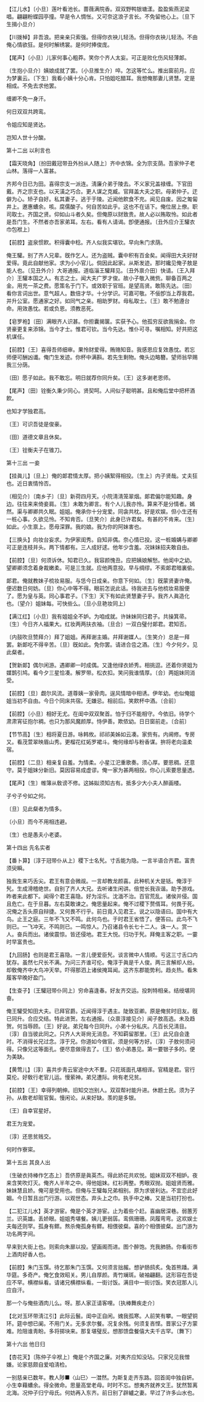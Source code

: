 <!-- { "loadSidebar": true } -->
【江儿水】〔小旦〕莲叶看池长。蔷薇满院香。双双野鸭银塘漾。盈盈紫燕泥梁唱。翩翩粉蝶园亭撞。早是令人惆怅。又可奈这浪子言长。不免留他心上。〔旦下生揖小旦介〕 

【川拨棹】非吾浪。把亲亲只索强。但得你衣袂儿轻汤。但得你衣袂儿轻汤。不由俺心情欲狂。是何时解绣裳。是何时捧俊庞。

【尾声】〔小旦〕儿家何事心粗莽。笑你个齐人太妄。可正是败化伤风轻薄郞。

〔生抱小旦介〕姨娘成就了罢。〔小旦推生介〕啐。怎这等忙么。推出窗前月。应为梦裏云。〔下生〕我看小姨十分心肯。只怕姐吃醋耳。我想俺那妻儿贤慧。定是相成。不免去求他罢。 

缠卿不免一身汗。

何日双双共跨鸾。

令姐应知是贤达。

岂知人世十分酸。 

第十二出
以利言也

【霜天晓角】〔扮田戴冠带丑外扮从人随上〕齐中衣锦。全为宗支荫。吾家仲子老山林。落得一人富甚。

齐邦今日已为田。喜得宗支一派连。淸廉介弟于陵去。不义家兄盖禄缠。下官田戴。齐之宗支也。以天潢之巧合。更人谋之克臧。官拜盖大夫之职。母弟仲子。迂僻为心。矫孑自好。私其妻子。逃于于陵。近闻他飮食不充。闻见自废。因之匍匐井上。邀惠螬余。咳。腐儒酸子。何自苦如此乎。这也不在话下。俺位居上僚。职司取士。齐国之贤。仰如山斗者久矣。但俺原以财致贵。故人必以贿取怜。如此者是吾门生。不然者亦吾家弟耳。左右。看有人请谒。卽便通报。〔丑外应介王驩衣巾包袱上〕 

【前腔】盗泉惯飮。积得囊中稔。齐人似我实堪钦。早向朱门求荫。

俺王驩。别了齐人兄辈。旣作乞人。还为盗贼。囊中积有百金矣。闻得田大夫好财爱得。竟此自献他家。求为小小官儿。倘因此起家。从斯发迹。那时纔见俺子敖是能人也。〔见丑外介〕大哥通报。道临淄王驩拜见。〔丑外禀介田〕快请。〔王入拜介〕王驩本国之人。有志之士。闻大夫广罗才俊。故小子敬入微赀。聊备百两之金。用充一茶之费。愿策名于门下。或效职于官班。是望高贤。敢陈先达。〔田〕看你言词出世。意气超人。数倍才华。十分学识。可嘉可敬。不佞卽当上荐我君。并升公室。愿通家之好。如同气之亲。相助罗财。毋私取士。〔王〕敢不勉遵台命。用效愚忱。若或负恩。须教恶死。 

【皂罗袍】〔田〕满眼齐人识甚。你担囊揭箧。实获予心。他孤穷反欲我捐金。你贤豪更复来添锦。当今才士。惟君可钦。当今先达。惟仆可寻。嘱相知。好共把这机谋任。

【前腔】〔王〕喜得吾师细审。果怜财爱得。贿赂知音。我感恩应复效愚忱。若忘师便可酬凶谶。俺门生发迹。你杯中满斟。若先生剩物。俺头边略簪。望师翁早赐我三分荫。

〔田〕愿子如此。我不敢忘。明日就荐你同升矣。〔王〕这多谢老恩师。 

【尾声】〔田〕铨衡久秉少同心。贤契呵。人间似子聪明甚。且和俺后堂中把杯酒飮。

也知才学独君高。

〔王〕可识吾徒是俊豪。

〔田〕道德文章且休矣。

〔王〕铨衡夫子在锥刀。 

第十三出
一妾

【挂眞儿】〔旦上〕俺的郞君情太厚。把小姨絮得相投。〔生上〕内子贤哉。丈夫狂也。近日衷情怜否。

〔相见介〕〔南乡子〕〔旦〕新荷四月天。小院淸淸笼翠烟。郞君偏尔能知趣。身边。往往来来倚妾肩。〔生〕未敢为卿言。有个人儿我亦怜。算来不是分情者。嫣然。渠与卿卿共久眠。姐姐。俺承你十分宠爱。同衾共枕。好是欢娱。但小生还有一桩心事。久欲见怜。不知肯否。〔旦笑介〕此身已许君矣。有甚的不肯来。〔生〕如此。小生禀上。愿毋深罪。我的娘。我为你的阿妹害也。 

【三换头】向妆台妄求。为伊家闺秀。自知非偶。奈心情已投。这一桩婚媾与卿卿可正是连枝并头。两下情都有。三人成好逑。他年少含羞。况妹妹招夫敢自由。

【前腔】〔旦〕何须诉休。知君已久。我容颜愧丑。应把姨娘解愁。他闺中之幼。望卿卿须念着身裁嫩柔。可是三生就。应他两意投。早与绸缪。不索郞君暗裏偷。

郞君。俺就教妹子梳妆易服。与恁今日成亲。你意下何如。〔生〕旣蒙贤妻许俺。便迟数日何妨。〔旦〕你心中等不得。眼前怎说此话。待我进去与他梳妆易服便了。愿为皇与英。同心事君子。〔下生〕天下有如此贤慧妻子乎。我齐人眞造化也。〔望介〕姐妹每。可快些么。〔旦小旦艳妆同上〕 

【满江红】〔小旦〕我有姐姐全不妒。为咱成就。许妹妹同归君子。共操箕帚。〔生〕今日齐人福果大。红妆两两扶衣袖。〔旦合〕一双白璧付郞君。君知否。

〔内鼓吹旦赞拜介〕拜了姐姐。再拜谢主婚。幷拜谢媒人。〔生笑介〕总是一拜罢。新郞吃不得辛苦。〔旦〕旣如此。免你罢。请进合卺之酒。〔生〕今夕何夕。见此粲者。 

【贺新郞】偶尔闲游。遇卿卿一时成偶。又逢他绿衣娇秀。相挑逗。还着你贤姐为媒鹊引鸠。看今夕三星恰凑。解罗带。松衣扣。笑问我谁情厚。〔合〕两姐妹同消受。

【前腔】〔旦〕觑尔风流。道尊姨一家骨肉。逞风情暗中相诱。伊年幼。也似俺姐姐当初不自由。今日个同床共宿。无嫌忌。相前后。笑飮杯中酒。〔合前〕 

【前腔】〔小旦〕相好无尤。在闺中双双聚首。怕于归不能相守。今依旧。待学个肃肃宵征抱尔裯。也只为那风魔颜厚。恃伊善。欺侬幼。日日窗前走。〔合前〕 

【节节高】〔生〕相将夏日游。咏韩攸。祁祁美姊如云凑。家赀有。内阃修。专房又。看茂萱翠映眉山秀。更榴花红妬罗裙斗。俺何缘却与粉香谋。拚将老向温柔宿。

【前腔】〔二旦〕相亲复自羞。为情柔。小星江汜重歌奏。须心厚。要恩稠。还意守。莫于姐妹分新旧。莫因容易成虚谬。俺一家为甚两相投。你心儿索要思量透。

【尾声】〔生〕帷簿从敎谤不修。这姊姒须知古有。抵多少大小夫人醉画楼。

子兮子兮如之何。

〔旦〕见此粲者为情多。

〔小旦〕而今不用相违避。

〔生〕也是愚夫小老婆。 

第十四出
先名实者

【番卜算】〔淳于冠带仆从上〕稷下士名髠。寸舌能为隐。一言半语合齐君。富贵须臾瞬。

独我生来巧舌尖。君王有意会微觇。一言却教龙颜喜。此种机关大是铦。俺淳于髠。生成滑稽绝世。自别了齐人大兄。去听诸生闲讲。倍觉长我诙谐。助予游戏。昨者来此都下。闻得个君王喜隐。好为淫乐。沈湎不治。百官荒乱。诸侯并侵。国且危亡。在于旦暮。左右莫敢谏之。俺思量起来。俺不过稷下赘偦耳。何畏于死。况俺之舌头原自辩捷。又何畏不行乎。前日竟入见君王。说之以隐语曰。国中有大鸟。止王之庭。三年不飞又不鸣。此何鸟也。于时君王省悟了。便答曰。此鸟不飞则已。一飞冲天。不鸣则已。一鸣惊人。乃召诸县令长七十二人。诛一人。赏一人。奋兵而出。诸侯震惊。皆还侵地。君王大悦。归功于髠。拜俺主客之职。一霎时早富贵也。 

【九回肠】也则是君王喜隐。一言儿便爱臣髠。谈言微中人情顺。亏这三寸舌口内犹存。虽然七尺长不满。为问三齐谁可伦。俺淳于眞是千人俊。两三言解却人纷。却敎俺齐中大鸟冲天举。吓得那泗上诸侯掩耳闻。这齐东郡能势利。趋炎热。看朱履客早晚好盈门。

【生查子】〔王驩冠带仆同上〕穷命喜逢春。好友齐交运。投刺特相亲。结绶堪同奋。

俺王驩受知田大夫。已拜官爵。近闻得淳于遇主。陡致亚卿。原是俺贫时旧友。旣已同升。合应交结。特此进贺。左右通报。〔众禀淳接见介〕闻子敖高选。未及趋贺。何当辱顾。〔王〕好说。弟兄每今日同升。小弟十分私庆。凡百长兄淸目。〔淳〕自当彼此同之。只齐人大哥尙无消息。不知羁留那里。〔王〕此兄自会逢时。不消得长兄过念。淳于兄。你道如今做官。须是何等方好。〔淳〕子敖何须问得。只像兄这等面孔。便尽意做得去了。〔王〕依小弟愚见。第一要银子多的。便为美缺。 

【黄莺儿】〔淳〕喜共步靑云宦途中大不羣。只花斑面孔堪相诨。官精是君。官行莫伦。好敎行老官儿运。慢萦神。弟兄遭际。尙有老兄贫。

【前腔】〔王〕幸得列朝绅。旧知交岂别人。双双帮衬能升进。休题士民。须为子孙。从敎老却赃官鬓。慢闲论。从来好缺。羡的是多银。

〔王〕自幸官星好。

君王为宠爱。

〔淳〕还思贫贱交。

何时作寮寀。 

第十五出
其良人出

〔生破衣持棒作乞态上〕吾侪原是眞英杰。得此娇花共欢悦。姐妹双双不相妒。夜来含笑吹灯灭。俺齐人半年之中。得他姐妹。红衫两整。秀眼双抛。姐姐贤而雅。妹妹慧且娇。俺可是受用也。但俺与王驩每兄弟相别。原为求彼利达。不宜恋此好姻。今日暂且出门行游。以观世态。弃头上之巾。执手中之棒。又是当初打扮也。 

【二犯江儿水】英才游宦。俺是个英才游宦。止为着些个赶。喜幽居深巷。弱蕙芳兰。识英雄。丢娇眼。姐姐秀堪餐。姨儿更弱孱。鸾佩珊珊。凤履弯弯。这欢娱士夫每还则罕。孤身有鳏。熬杀俺孤身有鳏。相偎彼粲。喜的个相偎彼粲。出门游为功名两字间。

早来到大街上也。则索向朱扉以投。望画阁而进。图个醉饱。充我肺肠。你看街市上酒肉好香人也。 

【前腔】朱门玉馔。待乞那朱门玉馔。又何须言拙赧。想驴肠鸱炙。兔首熊蹯。满华筵。多奇产。俺乞食效昭关。男儿自厚颜。靑竹斓斑。破袖翩翻。这形容在吾徒应不罕。横襟纵看。请诸兄横襟纵看。一街讨饭。满目中一街讨饭。笑衣冠那人儿应自汗。

那一个与俺些酒肉儿么。呀。那人家正请客哩。〔执棒舞疾走介〕 

【北对玉环带淸江引】此际云鬟。闺中正自闲。媿我孤寒。人前笑有攀。一眼望铜环。筵中想已阑。不用门关。无多求尔餐。况复余残。何须复吝悭。晋家公子方蒙难。险阻谁靑盼。多将掷块来。那复堪璧反。想那馈盘餐僖大夫千古罕。〔舞下〕 

第十六出
他日归

【杏花天】〔陈仲子伞袱上〕俺是个齐国之廉。对夷齐应知没玷。只家兄见我憎嫌。论家慈颇自爱咱淸检。

一别慈亲已数年。教人陟■〈山巳〉一澘然。为斯复走齐东路。回首闺中独自姸。小生幸藉螬余。得全微命。思量高堂老母。时时不忘。想夷齐就养文王。犹然暂离北海。况仲子归宁母氏。何妨再入东齐。前日别了辟纑之妻。早过了许多山水也。 

